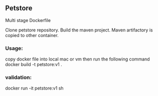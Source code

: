 ## Petstore

Multi stage Dockerfile

Clone petstore repository. 
Build the maven project.
Maven artifactory is copied to other container.

### Usage: 

copy docker file into local mac or vm
then run the following command
docker build -t petstore:v1 .

### validation:
docker run -it petstore:v1 sh
